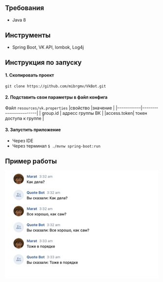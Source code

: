 ## Требования
- Java 8

## Инструменты 
- Spring Boot, VK API, lombok, Log4j

## Инструкция по запуску 

#### 1. Скопировать проект  
`git clone https://github.com/mibrgmv/VkBot.git`

#### 2. Подставить свои параметры в файл конфига
Файл `resources/vk.properties`
|свойство    |значение           |
|------------|------------------------|
| group.id   | адресс группы ВК       |
|access.token| токен доступа к группе | 

#### 3. Запустить приложение   
- Через IDE
- Через терминал `$ ./mvnw spring-boot:run`

## Пример работы
<img src="https://github.com/mibrgmv/VkBot/blob/main/example.png" alt="drawing" width="500"/>

